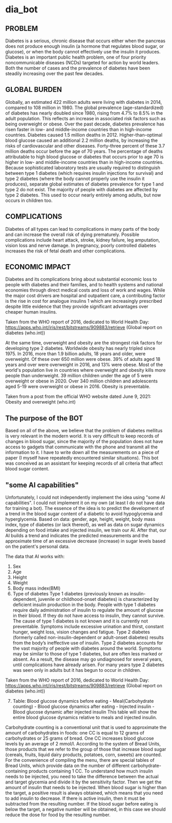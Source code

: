 # dia_bot
## PROBLEM
  Diabetes is a serious, chronic disease that occurs either when the pancreas does not produce enough insulin (a hormone that regulates blood sugar, or glucose), or when the body cannot effectively use the insulin it produces. Diabetes is an important public health problem, one of four priority noncommunicable diseases (NCDs) targeted for action by world leaders. Both the number of cases and the prevalence of diabetes have been steadily increasing over the past few decades.
  
## GLOBAL BURDEN 
  Globally, an estimated 422 million adults were living with diabetes in 2014, compared to 108 million in 1980. The global prevalence (age-standardized) of diabetes has nearly doubled since 1980, rising from 4.7% to 8.5% in the adult population. This reflects an increase in associated risk factors such as being overweight or obese. Over the past decade, diabetes prevalence has risen faster in low- and middle-income countries than in high-income countries. 
  Diabetes caused 1.5 million deaths in 2012. Higher-than-optimal blood glucose caused an additional 2.2 million deaths, by increasing the risks of cardiovascular and other diseases. Forty-three percent of these 3.7 million deaths occur before the age of 70 years. The percentage of deaths attributable to high blood glucose or diabetes that occurs prior to age 70 is higher in low- and middle-income countries than in high-income countries.
  Because sophisticated laboratory tests are usually required to distinguish between type 1 diabetes (which requires insulin injections for survival) and type 2 diabetes (where the body cannot properly use the insulin it produces), separate global estimates of diabetes prevalence for type 1 and type 2 do not exist. The majority of people with diabetes are affected by type 2 diabetes. This used to occur nearly entirely among adults, but now occurs in children too.

## COMPLICATIONS 
  Diabetes of all types can lead to complications in many parts of the body and can increase the overall risk of dying prematurely. Possible complications include heart attack, stroke, kidney failure, leg amputation, vision loss and nerve damage. In pregnancy, poorly controlled diabetes increases the risk of fetal death and other complications.
  
## ECONOMIC IMPACT 
  Diabetes and its complications bring about substantial economic loss to people with diabetes and their families, and to health systems and national economies through direct medical costs and loss of work and wages. While the major cost drivers are hospital and outpatient care, a contributing factor is the rise in cost for analogue insulins 1 which are increasingly prescribed despite little evidence that they provide significant advantages over cheaper human insulins.

Taken from the WHO report of 2016, dedicated to World Health Day: https://apps.who.int/iris/rest/bitstreams/909883/retrieve (Global report on diabetes (who.int))

At the same time, overweight and obesity are the strongest risk factors for developing type 2 diabetes.
Worldwide obesity has nearly tripled since 1975.
In 2016, more than 1.9 billion adults, 18 years and older, were overweight. Of these over 650 million were obese.
39% of adults aged 18 years and over were overweight in 2016, and 13% were obese.
Most of the world's population live in countries where overweight and obesity kills more people than underweight.
39 million children under the age of 5 were overweight or obese in 2020.
Over 340 million children and adolescents aged 5-19 were overweight or obese in 2016.
Obesity is preventable.

Taken from a post from the official WHO website dated June 9, 2021: Obesity and overweight (who.int)

## The purpose of the BOT
Based on all of the above, we believe that the problem of diabetes mellitus is very relevant in the modern world. It is very difficult to keep records of changes in blood sugar, since the majority of the population does not have access to gadgets that communicate with the phone and transmit all the information to it. I have to write down all the measurements on a piece of paper (I myself have repeatedly encountered similar situations). 
This bot was conceived as an assistant for keeping records of all criteria that affect blood sugar content.

## "some AI capabilities"
  Unfortunately, I could not independently implement the idea using "some AI capabilities". I could not implement it on my own (at least I do not have data for training a bot).
  The essence of the idea is to predict the development of a trend in the blood sugar content of a diabetic to avoid hypoglycemia and hyperglycemia. Based on data: gender, age, height, weight, body mass index, type of diabetes (or lack thereof), as well as data on sugar dynamics depending on food intake and injected insulin, we train our AI. After that, our AI builds a trend and indicates the predicted measurements and the approximate time of an excessive decrease (increase) in sugar levels based on the patient's personal data. 
  
The data that AI works with: 
  1. Sex
  2. Age
  3. Height
  4. Weight
  5. Body mass index(BMI)
  6. Type of diabetes
Type 1 diabetes (previously known as insulin-dependent, juvenile or childhood-onset diabetes) is characterized by deficient insulin production in the body. People with type 1 diabetes require daily administration of insulin to regulate the amount of glucose in their blood. If they do not have access to insulin, they cannot survive. The cause of type 1 diabetes is not known and it is currently not preventable. Symptoms include excessive urination and thirst, constant hunger, weight loss, vision changes and fatigue.
Type 2 diabetes (formerly called non-insulin-dependent or adult-onset diabetes) results from the body’s ineffective use of insulin. Type 2 diabetes accounts for the vast majority of people with diabetes around the world. Symptoms may be similar to those of type 1 diabetes, but are often less marked or absent. As a result, the disease may go undiagnosed for several years, until complications have already arisen. For many years type 2 diabetes was seen only in adults but it has begun to occur in children.

Taken from the WHO report of 2016, dedicated to World Health Day: https://apps.who.int/iris/rest/bitstreams/909883/retrieve (Global report on diabetes (who.int)) 

  7. Table: Blood glucose dynamics before eating - Meal(Carbohydrate counting) - Blood glucose dynamics after eating - Injected insulin - Blood glucose dynamic after injected insulin
This table will show the entire blood glucose dynamics relative to meals and injected insulin.

  Carbohydrate counting is a conventional unit that is used to approximate the amount of carbohydrates in foods: one CC is equal to 12 grams of carbohydrates or 25 grams of bread. One CC increases blood glucose levels by an average of 2 mmol/l. According to the system of Bread Units, those products that we refer to the group of those that increase blood sugar (cereals, fruits, liquid dairy products, potatoes, corn, sweets) are counted. For the convenience of compiling the menu, there are special tables of Bread Units, which provide data on the number of different carbohydrate-containing products containing 1 CC.
  To understand how much insulin needs to be injected, you need to take the difference between the actual and target glycemia and divide it by the sensitivity factor. Then we get the amount of insulin that needs to be injected. When blood sugar is higher than the target, a positive result is always obtained, which means that you need to add insulin to decrease. If there is active insulin, then it must be subtracted from the resulting number.
  If the blood sugar before eating is below the target, a negative number will be obtained, in this case we should reduce the dose for food by the resulting number.
